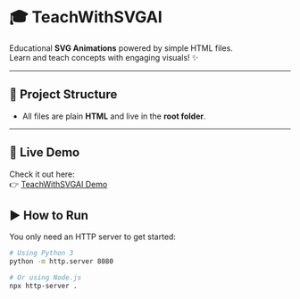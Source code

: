 # 🎓 TeachWithSVGAI

Educational **SVG Animations** powered by simple HTML files.  
Learn and teach concepts with engaging visuals! ✨

---

## 📂 Project Structure
- All files are plain **HTML** and live in the **root folder**.

---

## 🌟 Live Demo
Check it out here:  
👉 [TeachWithSVGAI Demo](https://tabgraf.github.io/Teach-with-AI-SVG/)

## ▶️ How to Run
You only need an HTTP server to get started:

```bash
# Using Python 3
python -m http.server 8080

# Or using Node.js
npx http-server .
